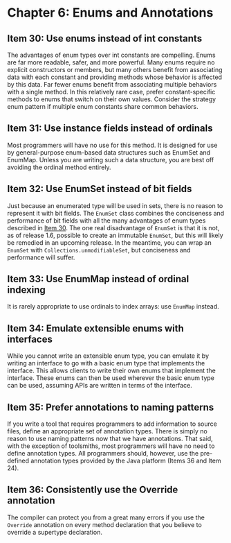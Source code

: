 # Chapter 6: Enums and Annotations

## Item 30: Use enums instead of int constants

The advantages of enum types over int constants are compelling. Enums are far more readable, safer, and more powerful. Many enums require no explicit constructors or members, but many others benefit from associating data with each constant and providing methods whose behavior is affected by this data. Far fewer enums benefit from associating multiple behaviors with a single method. In this relatively rare case, prefer constant-specific methods to enums that switch on their own values. Consider the strategy enum pattern if multiple enum constants share common behaviors.

## Item 31: Use instance fields instead of ordinals

Most programmers will have no use for this method. It is designed for use by general-purpose enum-based data structures such as EnumSet and EnumMap. Unless you are writing such a data structure, you are best off avoiding the ordinal method entirely.

## Item 32: Use EnumSet instead of bit fields

Just because an enumerated type will be used in sets, there is no reason to represent it with bit fields. The `EnumSet` class combines the conciseness and performance of bit fields with all the many advantages of enum types described in [Item 30](chapter-6.md#item-30-use-enums-instead-of-int-constants). The one real disadvantage of `EnumSet` is that it is not, as of release 1.6, possible to create an immutable `EnumSet`, but this will likely be remedied in an upcoming release. In the meantime, you can wrap an `EnumSet` with `Collections.unmodifiableSet`, but conciseness and performance will suffer.

## Item 33: Use EnumMap instead of ordinal indexing

It is rarely appropriate to use ordinals to index arrays: use `EnumMap` instead.

## Item 34: Emulate extensible enums with interfaces

While you cannot write an extensible enum type, you can emulate it by writing an interface to go with a basic enum type that implements the interface. This allows clients to write their own enums that implement the interface. These enums can then be used wherever the basic enum type can be used, assuming APIs are written in terms of the interface.

## Item 35: Prefer annotations to naming patterns

If you write a tool that requires programmers to add information to source files, define an appropriate set of annotation types. There is simply no reason to use naming patterns now that we have annotations. That said, with the exception of toolsmiths, most programmers will have no need to define annotation types. All programmers should, however, use the pre- defined annotation types provided by the Java platform (Items 36 and Item 24).

## Item 36: Consistently use the Override annotation

The compiler can protect you from a great many errors if you use the `Override` annotation on every method declaration that you believe to override a supertype declaration.
